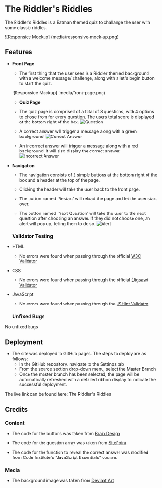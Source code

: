 # The Riddler's Riddles

The Riddler's Riddles is a Batman themed quiz to challange the user with some classic riddles.  

![Responsice Mockup] (media/responsive-mock-up.png)

## **Features**

- **Front Page** 
  - The first thing that the user sees is a Riddler themed background with a welcome message/
  challenge, along with a let's begin button to start the quiz. 

  ![Responsice Mockup] (media/front-page.png)

  - **Quiz Page**
  - The quiz page is comprised of a total of 8 questions, with 4 options to chose from for every question. The users total score is displayed at the bottom right of the box.
![Question](media/quiz-page.png)

  - A correct answer will trigger a message along with a green background.
![Correct Answer](media/correct.png)

  - An incorrect answer will trigger a message along with a red background. It will also display the correct answer.
![Incorrect Answer](media/wrong.png)

- **Navigation**
  - The navigation consists of 2 simple buttons at the bottom right of the box and a header at the top of the page.

  - Clicking the header will take the user back to the front page.

  - The button named 'Restart' will reload the page and let the user start over.

  - The button named 'Next Question' will take the user to the next question after choosing an answer. If they did not choose one, an alert will pop up, telling them to do so.
  ![Alert](media/media-display.png)

  ### Validator Testing
- HTML
    - No errors were found when passing through the official [W3C Validator](https://validator.w3.org/nu/?doc=https%3A%2F%2F8000-amjweb-riddlersriddles-4rgoof1i0r5.ws-eu31.gitpod.io%2Friddles.html)

- CSS
    - No errors were found when passing through the official [(Jigsaw) Validator](https://jigsaw.w3.org/css-validator/validator?uri=https%3A%2F%2F8000-amjweb-riddlersriddles-4rgoof1i0r5.ws-eu31.gitpod.io%2Findex.html&profile=css3svg&usermedium=all&warning=1&vextwarning=&lang=en)

- JavaScript
    - No errors were found when passing through the [JSHint Validator](https://jshint.com/)

  ### Unfixed Bugs
No unfixed bugs

## Deployment

- The site was deployed to GitHub pages. The steps to deploy are as follows:
    - In the GitHub repository, navigate to the Settings tab
    - From the source section drop-down menu, select the Master Branch
    - Once the master branch has been selected, the page will be automatically refreshed with a detailed ribbon display to indicate the successful deployment.

The live link can be found here: [The Riddler's Riddles](https://amj-web.github.io/Riddlers-Riddles/)

## Credits

### Content
- The code for the buttons was taken from [Brain Design](https://www.youtube.com/watch?v=f4fB9Xg2JEY)

- The code for the question array was taken from [SitePoint](https://www.sitepoint.com/simple-javascript-quiz/)

- The code for the function to reveal the correct answer was modified from Code Institute's "JavaScript Essentials" course.

### Media
- The background image was taken from [Deviant Art](https://www.deviantart.com/nazsha/art/Batman-Riddler-Wallpaper-199978287)  
